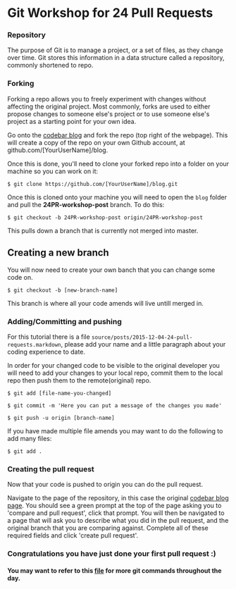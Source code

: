 # Git Workshop for 24 Pull Requests

### Repository

The purpose of Git is to manage a project, or a set of files, as they change over time. Git stores this information in a data structure called a repository, commonly shortened to repo.

### Forking

Forking a repo allows you to freely experiment with changes without affecting the original project. Most commonly, forks are used to either propose changes to someone else's project or to use someone else's project as a starting point for your own idea.

Go onto the [codebar blog](https://github.com/codebar/blog) and fork the repo (top right of the webpage). This will create a copy of the repo on your own Github account, at github.com/[YourUserName]/blog.

Once this is done, you'll need to clone your forked repo into a folder on your machine so you can work on it:

```
$ git clone https://github.com/[YourUserName]/blog.git
```

Once this is cloned onto your machine you will need to open the `blog` folder and pull the **24PR-workshop-post** branch. To do this:

```
$ git checkout -b 24PR-workshop-post origin/24PR-workshop-post
```

This pulls down a branch that is currently not merged into master.

## Creating a new branch

You will now need to create your own banch that you can change some code on.

```
$ git checkout -b [new-branch-name]
```

This branch is where all your code amends will live untill merged in.

### Adding/Committing and pushing

For this tutorial there is a file `source/posts/2015-12-04-24-pull-requests.markdown`, please add your name and a little paragraph about your coding experience to date.

In order for your changed code to be visible to the original developer you will need to add your changes to your local repo, commit them to the local repo then push them to the remote(original) repo. 

```
$ git add [file-name-you-changed]

$ git commit -m 'Here you can put a message of the changes you made'

$ git push -u origin [branch-name]
```
 If you have made multiple file amends you may want to do the following to add many files:

```
$ git add .
```

### Creating the pull request

Now that your code is pushed to origin you can do the pull request.

Navigate to the page of the repository, in this case the original [codebar blog page](https://github.com/codebar/blog). You should see a green prompt at the top of the page asking you to 'compare and pull request', click that prompt. You will then be navigated to a page that will ask you to describe what you did in the pull request, and the original branch that you are comparing against. Complete all of these required fields and click 'create pull request'. 

### Congratulations you have just done your first pull request :) 

#### You may want to refer to this [file](https://github.com/KimberleyCook/git-commands) for more git commands throughout the day. 

